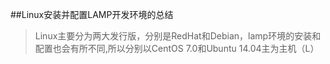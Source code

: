 ##Linux安装并配置LAMP开发环境的总结
>Linux主要分为两大发行版，分别是RedHat和Debian，lamp环境的安装和配置也会有所不同,所以分别以CentOS 7.0和Ubuntu 14.04主为主机（L）
